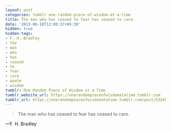 ```yaml
---
layout: post
categories: tumblr one-random-piece-of-wisdom-at-a-time
title: The man who has ceased to fear has ceased to care.
date: '2013-06-18T12:00:37+09:30'
hidden: true
hidden-tags:
- F.-H.-Bradley
- the
- man
- who
- has
- ceased
- to
- fear
- care
- quote
- wisdom
tumblr: One Random Piece of Wisdom at a Time
tumblr_website_url: https://onerandompieceofwisdomatatime.tumblr.com
tumblr_url: https://onerandompieceofwisdomatatime.tumblr.com/post/53245460447/the-man-who-has-ceased-to-fear-has-ceased-to-care
---
```

> The man who has ceased to fear has ceased to care.

—F. H. Bradley
